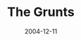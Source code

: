 ---
layout: message
category: message
series: "Christmas Stories"
title: "The Grunts"
date: 2004-12-11
message_id: 141
---